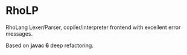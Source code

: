 # RhoLP
RhoLang Lexer/Parser, copiler/interpreter frontend with excellent error messages.

Based on **javac 6** deep refactoring.
